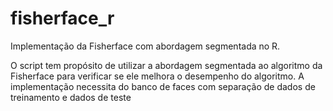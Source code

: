# fisherface_r
Implementação da Fisherface com abordagem segmentada no R.

O script tem propósito de utilizar a abordagem segmentada ao algoritmo da Fisherface para verificar se ele melhora o desempenho do algoritmo. A implementação necessita do banco de faces com separação de dados de treinamento e dados de teste

